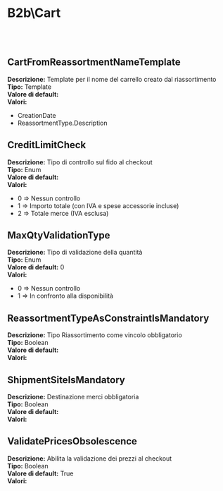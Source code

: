 # B2b\Cart

<br><br> 

CartFromReassortmentNameTemplate 
----
**Descrizione:** Template per il nome del carrello creato dal riassortimento<br>
**Tipo:** Template<br>
**Valore di default:** <br>
**Valori:**
* CreationDate
* ReassortmentType.Description

CreditLimitCheck 
----
**Descrizione:** Tipo di controllo sul fido al checkout<br>
**Tipo:** Enum<br>
**Valore di default:** <br>
**Valori:**
* 0 => Nessun controllo
* 1 => Importo totale (con IVA e spese accessorie incluse)
* 2 => Totale merce (IVA esclusa)

MaxQtyValidationType 
----
**Descrizione:** Tipo di validazione della quantità<br>
**Tipo:** Enum<br>
**Valore di default:** 0<br>
**Valori:**
* 0 => Nessun controllo
* 1 => In confronto alla disponibilità

ReassortmentTypeAsConstraintIsMandatory 
----
**Descrizione:** Tipo Riassortimento come vincolo obbligatorio<br>
**Tipo:** Boolean<br>
**Valore di default:** <br>
**Valori:**

ShipmentSiteIsMandatory 
----
**Descrizione:** Destinazione merci obbligatoria<br>
**Tipo:** Boolean<br>
**Valore di default:** <br>
**Valori:**

ValidatePricesObsolescence 
----
**Descrizione:** Abilita la validazione dei prezzi al checkout<br>
**Tipo:** Boolean<br>
**Valore di default:** True<br>
**Valori:**


